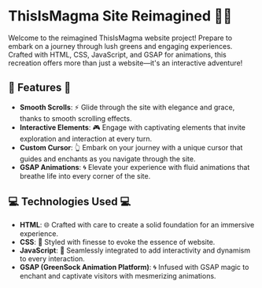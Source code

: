 # ThisIsMagma Site Reimagined 🏌️‍♂️

Welcome to the reimagined ThisIsMagma website project! Prepare to embark on a journey through lush greens and engaging experiences. Crafted with HTML, CSS, JavaScript, and GSAP for animations, this recreation offers more than just a website—it's an interactive adventure!

## 🌟 Features 🌟


- **Smooth Scrolls**: ⚡️ Glide through the site with elegance and grace, thanks to smooth scrolling effects.
- **Interactive Elements**: 🎮 Engage with captivating elements that invite exploration and interaction at every turn.
- **Custom Cursor**: 👆 Embark on your journey with a unique cursor that guides and enchants as you navigate through the site.
- **GSAP Animations**: 🌀 Elevate your experience with fluid animations that breathe life into every corner of the site.

## 💻 Technologies Used 💻

- **HTML**: 🌐 Crafted with care to create a solid foundation for an immersive experience.
- **CSS**: 🎨 Styled with finesse to evoke the essence of website.
- **JavaScript**: 🚀 Seamlessly integrated to add interactivity and dynamism to every interaction.
- **GSAP (GreenSock Animation Platform)**: 🌀 Infused with GSAP magic to enchant and captivate visitors with mesmerizing animations.

